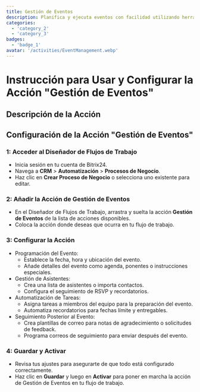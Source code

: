 ```yaml
---
title: Gestión de Eventos
description: Planifica y ejecuta eventos con facilidad utilizando herramientas dedicadas.
categories: 
  - 'category_2'
  - 'category_3'
badges: 
  - 'badge_1'
avatar: '/activities/EventManagement.webp'
---
```

# Instrucción para Usar y Configurar la Acción "Gestión de Eventos"

## Descripción de la Acción

## **Configuración de la Acción "Gestión de Eventos"**

### 1: Acceder al Diseñador de Flujos de Trabajo
- Inicia sesión en tu cuenta de Bitrix24.
- Navega a **CRM** > **Automatización** > **Procesos de Negocio**.
- Haz clic en **Crear Proceso de Negocio** o selecciona uno existente para editar.

### 2: Añadir la Acción de Gestión de Eventos
- En el Diseñador de Flujos de Trabajo, arrastra y suelta la acción **Gestión de Eventos** de la lista de acciones disponibles.
- Coloca la acción donde deseas que ocurra en tu flujo de trabajo.

### 3: Configurar la Acción
- Programación del Evento:
  - Establece la fecha, hora y ubicación del evento.
  - Añade detalles del evento como agenda, ponentes o instrucciones especiales.
- Gestión de Asistentes:
  - Crea una lista de asistentes o importa contactos.
  - Configura el seguimiento de RSVP y recordatorios.
- Automatización de Tareas:
  - Asigna tareas a miembros del equipo para la preparación del evento.
  - Automatiza recordatorios para fechas límite y entregables.
- Seguimiento Posterior al Evento:
  - Crea plantillas de correo para notas de agradecimiento o solicitudes de feedback.
  - Programa correos de seguimiento para enviar después del evento.

### 4: Guardar y Activar
- Revisa tus ajustes para asegurarte de que todo está configurado correctamente.
- Haz clic en **Guardar** y luego en **Activar** para poner en marcha la acción de Gestión de Eventos en tu flujo de trabajo.